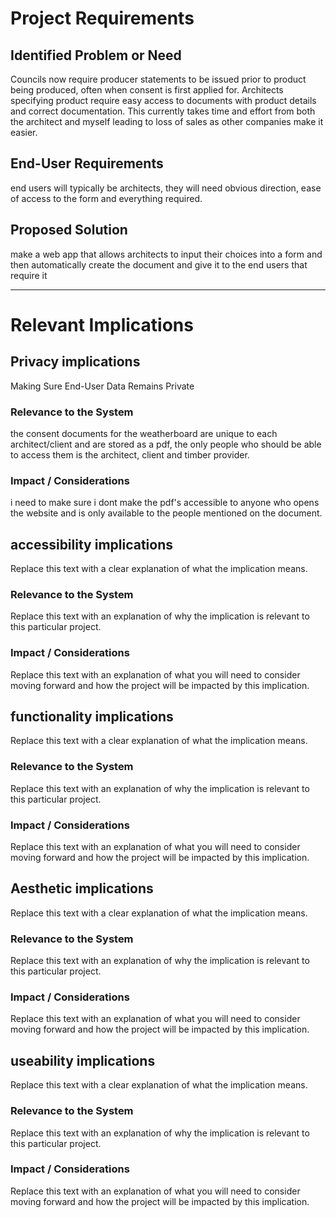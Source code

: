 # Project Requirements

## Identified Problem or Need

Councils now require producer statements to be issued prior to product being produced, often when consent is first applied for. Architects specifying product require easy access to documents with product details and correct documentation. This currently takes time and effort from both the architect and myself leading to loss of sales as other companies make it easier.


## End-User Requirements

end users will typically be architects, they will need obvious direction, ease of access to the form and everything required.


## Proposed Solution

make a web app that allows architects to input their choices into a form and then automatically create the document and give it to the end users that require it


---

# Relevant Implications

## Privacy implications

Making Sure End-User Data Remains Private

### Relevance to the System

the consent documents for the weatherboard are unique to each architect/client and are stored as a pdf, the only people who should be able to access them is the architect, client and timber provider.

### Impact / Considerations

i need to make sure i dont make the pdf's accessible to anyone who opens the website and is only available to the people mentioned on the document.



## accessibility implications

Replace this text with a clear explanation of what the implication means.

### Relevance to the System

Replace this text with an explanation of why the implication is relevant to this particular project.

### Impact / Considerations

Replace this text with an explanation of what you will need to consider moving forward and how the project will be impacted by this implication.



## functionality implications

Replace this text with a clear explanation of what the implication means.

### Relevance to the System

Replace this text with an explanation of why the implication is relevant to this particular project.

### Impact / Considerations

Replace this text with an explanation of what you will need to consider moving forward and how the project will be impacted by this implication.



## Aesthetic implications

Replace this text with a clear explanation of what the implication means.

### Relevance to the System

Replace this text with an explanation of why the implication is relevant to this particular project.

### Impact / Considerations

Replace this text with an explanation of what you will need to consider moving forward and how the project will be impacted by this implication.



## useability implications

Replace this text with a clear explanation of what the implication means.

### Relevance to the System

Replace this text with an explanation of why the implication is relevant to this particular project.

### Impact / Considerations

Replace this text with an explanation of what you will need to consider moving forward and how the project will be impacted by this implication.


